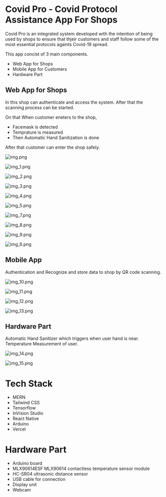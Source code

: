 # Covid Pro - Covid Protocol Assistance App For Shops

Covid Pro is an integrated system developed with the intention of being used by shops to ensure that thjeir customers and staff follow some of the most essential protocols againts Covid-19 spread.

This app concist of 3 main components.
- Web App for Shops
- Mobile App for Customers
- Hardware Part

## Web App for Shops

In this shop can authenticate and access the system. After that the scanning process can be started.

On that When customer eneters to the shop,
- Facemask is detected
- Temprature is measured
- Then Automatic Hand Sanitization is done 

After that customer can enter the shop safely.

![img.png](https://github.com/CovidPro/.github/blob/main/profile/img.png)

![img_1.png](profile/img_1.png)

![img_2.png](profile/img_2.png)

![img_3.png](profile/img_3.png)

![img_4.png](profile/img_4.png)

![img_5.png](profile/img_5.png)

![img_7.png](profile/img_7.png)

![img_8.png](profile/img_8.png)

![img_9.png](profile/img_9.png)

![img_6.png](profile/img_6.png)




## Mobile App

Authentication and Recognize and store data to shop by QR code scanning.

![img_10.png](profile/img_10.png)

![img_11.png](profile/img_11.png)

![img_12.png](profile/img_12.png)

![img_13.png](profile/img_13.png)

## Hardware Part

Automatic Hand Sanitizer which triggers when user hand is near.
Temperature Measurement of user.

![img_14.png](profile/img_14.png)

![img_15.png](profile/img_15.png)


# Tech Stack

- MERN
- Tailwind CSS
- Tensorflow
- InVision Studio
- React Native
- Arduino
- Vercel

# Hardware Part

- Arduino board
- MLX90614ESF MLX90614 contactless temperature sensor module
- HC-SR04 ultrasonic distance sensor
- USB cable for connection
- Display unit
- Webcam
